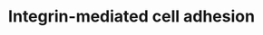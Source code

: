 ---
annotations:
- id: PW:0000286
  parent: signaling pathway
  type: Pathway Ontology
  value: integrin mediated signaling pathway
authors:
- 169.230.77.174
- MaintBot
- MartijnVanIersel
- Thomas
- Khanspers
- AlexanderPico
- Zari
- Mkutmon
- Eweitz
citedin:
- link: PMC8278688
- link: PMC5085087
communities:
- CPTAC
description: 'Integrins are receptors that mediate attachment between a cell and the
  tissues surrounding it, which may be other cells or the extracellular matrix (ECM).
  They also play a role in cell signaling and thereby define cellular shape, mobility,
  and regulate the cell cycle.  Description reference: [[wikipedia:Integrins|Wikipedia]]  Proteins
  on this pathway have targeted assays available via the [https://assays.cancer.gov/available_assays?wp_id=WP185
  CPTAC Assay Portal]'
last-edited: 2021-05-14
ndex: 6b4d9604-8b60-11eb-9e72-0ac135e8bacf
organisms:
- Homo sapiens
redirect_from:
- /index.php/Pathway:WP185
- /instance/WP185
- /instance/WP185_rr116785
revision: r116785
schema-jsonld:
- '@context': https://schema.org/
  '@id': https://wikipathways.github.io/pathways/WP185.html
  '@type': Dataset
  creator:
    '@type': Organization
    name: WikiPathways
  description: 'Integrins are receptors that mediate attachment between a cell and
    the tissues surrounding it, which may be other cells or the extracellular matrix
    (ECM). They also play a role in cell signaling and thereby define cellular shape,
    mobility, and regulate the cell cycle.  Description reference: [[wikipedia:Integrins|Wikipedia]]  Proteins
    on this pathway have targeted assays available via the [https://assays.cancer.gov/available_assays?wp_id=WP185
    CPTAC Assay Portal]'
  keywords:
  - AKT1
  - AKT2
  - AKT3
  - ARAF
  - ARHGEF7
  - BCAR1
  - BRAF
  - CAPN1
  - CAPN10
  - CAPN11
  - CAPN2
  - CAPN3
  - CAPN5
  - CAPN6
  - CAPN7
  - CAPN9
  - CAPNS1
  - CAV1
  - CAV2
  - CAV3
  - CDC42
  - CRK
  - CSK
  - DOCK1
  - FYN
  - GIT2
  - GRB2
  - HRAS
  - ILK
  - ITGA1
  - ITGA10
  - ITGA11
  - ITGA2
  - ITGA2B
  - ITGA3
  - ITGA4
  - ITGA5
  - ITGA6
  - ITGA7
  - ITGA8
  - ITGA9
  - ITGAD
  - ITGAE
  - ITGAL
  - ITGAM
  - ITGAV
  - ITGAX
  - ITGB1
  - ITGB2
  - ITGB3
  - ITGB4
  - ITGB5
  - ITGB6
  - ITGB7
  - ITGB8
  - MAP2K1
  - MAP2K2
  - MAP2K3
  - MAP2K5
  - MAP2K6
  - MAPK1
  - MAPK10
  - MAPK12
  - MAPK4
  - MAPK6
  - MAPK7
  - MIR34C
  - MYLK2
  - MYO-P
  - PAK1
  - PAK2
  - PAK3
  - PAK4
  - PAK6
  - PDPK1
  - PIK3R2
  - PTK2
  - PXN
  - RAC1
  - RAC2
  - RAC3
  - RAF1
  - RAP1A
  - RAP1B
  - RAPGEF1
  - RHO
  - ROCK1
  - ROCK2
  - SEPP1
  - SHC1
  - SHC3
  - SORBS1
  - SOS1
  - SRC
  - TLN1
  - TNS1
  - VASP
  - VAV2
  - VAV3
  - VCL
  - ZYX
  license: CC0
  name: Integrin-mediated cell adhesion
seo: CreativeWork
title: Integrin-mediated cell adhesion
wpid: WP185
---